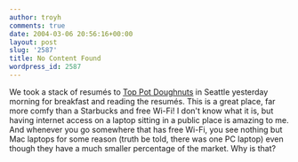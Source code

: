 ```yaml
---
author: troyh
comments: true
date: 2004-03-06 20:56:16+00:00
layout: post
slug: '2587'
title: No Content Found
wordpress_id: 2587
---
```


We took a stack of resumés to [Top Pot Doughnuts](http://www.thestranger.com/2003-10-23/chow.html) in Seattle yesterday morning for breakfast and reading the resumés. This is a great place, far more comfy than a Starbucks and free Wi-Fi! I don't know what it is, but having internet access on a laptop sitting in a public place is amazing to me. And whenever you go somewhere that has free Wi-Fi, you see nothing but Mac laptops for some reason (truth be told, there was one PC laptop) even though they have a much smaller percentage of the market. Why is that?
